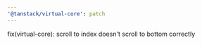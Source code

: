 ```yaml
---
'@tanstack/virtual-core': patch
---
```


fix(virtual-core): scroll to index doesn't scroll to bottom correctly
